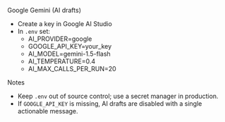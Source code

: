 Google Gemini (AI drafts)

- Create a key in Google AI Studio
- In `.env` set:
  - AI_PROVIDER=google
  - GOOGLE_API_KEY=your_key
  - AI_MODEL=gemini-1.5-flash
  - AI_TEMPERATURE=0.4
  - AI_MAX_CALLS_PER_RUN=20

Notes
- Keep `.env` out of source control; use a secret manager in production.
- If `GOOGLE_API_KEY` is missing, AI drafts are disabled with a single actionable message.




